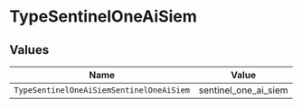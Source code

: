 # TypeSentinelOneAiSiem


## Values

| Name                                     | Value                                    |
| ---------------------------------------- | ---------------------------------------- |
| `TypeSentinelOneAiSiemSentinelOneAiSiem` | sentinel_one_ai_siem                     |